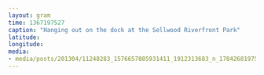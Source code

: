 ```yaml
---
layout: gram
time: 1367197527
caption: "Hanging out on the dock at the Sellwood Riverfront Park"
latitude: 
longitude: 
media:
- media/posts/201304/11248283_1576657885931411_1912313683_n_17842681975000351.jpg
---
```

